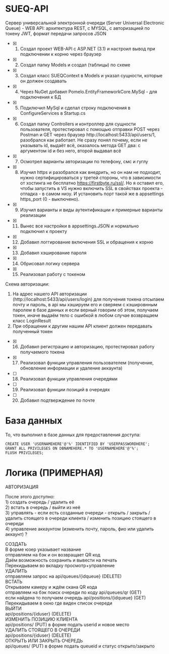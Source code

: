 # SUEQ-API
Сервер универсальной электронной очереди (Server Universal Electronic Queue) - WEB API: архитектура REST, с MYSQL, с авторизацией по токену JWT, формат передачи запросов JSON

- [x] 1. Создал проект WEB-API с ASP.NET (3.1) и настроил вывод при подключении к корню через браузер
- [x] 2. Создал папку Models и создал (таблицы) по схеме
- [x] 3. Создал класс SUEQContext в Models и указал сущности, которые он должен создавать
- [x] 4. Через NuGet добавил Pomelo.EntityFrameworkCore.MySql - для подключения к БД
- [x] 5. Подключил MySql и сделал строку подключения в ConfigureServices в Startup.cs
- [x] 6. Создал папку Controllers и контроллер для сущности пользователя, протестировал с помощью отправки POST через Postman и GET через браузер http://localhost:5433/api/users/1, разобрался как работает. Не сразу понял почему, если не указывать id, выдаёт всё, оказалось метода GET два: с аргументом id и без него, второй выдавал всё
- [x] 7. Осмотрел варианты авторизации по телефону, смс и гуглу
- [x] 8. Изучил https и разобрался как внедрить, но он нам не подходит, нужно сертифицироваться у третей стороны, что в зависимости от хостинга не бесплатно https://firstbyte.ru/ssl/. Но я оставил его, чтобы запустить в VS нужно включить SSL в свойствах проекта - отладка - в самом низу. И установить порт такой же в appsettings https_port (0 - выключено).
- [x] 9. Изучил варианты и виды аутентификации и примерные варианты реализации
- [x] 11. Вынес все настройки в appsettings.JSON и нормально подключил к проекту
- [x] 12. Добавил логгирование включения SSL и обращения к корню
- [x] 13. Добавил хэширование пароля
- [x] 14. Обрисовал логику сервера
- [x] 15. Реализовал работу с токеном

Схема авторизации:
1) На адрес нашего API авторизации (http://localhost:5433/api/users/login) для получения токена отсылаем почту и пароль, в api мы хэшируем его и сверяем с кэшировнным паролем в базе данных и если верный говорим об этом, получаем токен, иначе выдаём тело с ошибкой в любом случае возвращаем класс LoginResult
2) При обращении к другим нашим API клиент должен передавать полученный токен

- [x] 16. Добавил регистрацию и авторизацию, протестировал работу получаемого токена
- [x] 17. Реализовал функции управления пользователем (получение, обновление информации и удаление аккаунта)
- [ ] 18. Реализовал функции управления очередями
- [ ] 19. Реализовал функции позиций в очередях
- [ ] 20. Добавил подтверждение по почте

# База данных

То, что выполнил в базе данных для предоставления доступа:

```mysql
CREATE USER 'USERNAMEHERE'@'%' IDENTIFIED BY 'USERPASSWORDHERE';
GRANT ALL PRIVILEGES ON DBNAMEHERE.* TO 'USERNAMEHERE'@'%';
FLUSH PRIVILEGES;
```

# Логика (ПРИМЕРНАЯ)

АВТОРИЗАЦИЯ  

После этого доступно:  
	1) создать очередь / удалить её  
	2) встать в очередь / выйти из неё  
	3) управлять - если есть созданные очереди - открыть / закрыть / удалить стоящего в очереди клиента / изменить позицию стоящего в очереди  
	4) управление аккаунтом (изменить почту, пароль, фио или удалить аккаунт) ?  

СОЗДАТЬ  
	В форме юзер указывает название  
		отправляем на бэк и он возвращает QR код  
	Даём возможность сохранить и вывести на печать  
	Перекидываем во вкладку просмотр+управление  
УДАЛИТЬ  
	отправляем запрос на api/queues/{idqueue} (DELETE)  
ВСТАТЬ  
	Открываем камеру и ждём скана QR кода  
		отправляем на бэк поиск очереди по коду api/queues/qr (GET)  
		если найдена то получаем очередь api/positions/{idqueue} (GET)  
	Перекидываем в окно где виден список очереди  
ВЫЙТИ  
	api/positions/{iduser} (DELETE)  
ИЗМЕНИТЬ ПОЗИЦИЮ КЛИЕНТА  
	api/positions/ (PUT) в форме подать userid и новое место  
УДАЛИТЬ СТОЯЩЕГО В ОЧЕРЕДИ  
	api/positions/{iduser} (DELETE)  
ОТКРЫТЬ ИЛИ ЗАКРЫТЬ ОЧЕРЕДЬ  
	api/queues/ (PUT) в форме подать queueid и статус открыто/закрыто  
	

